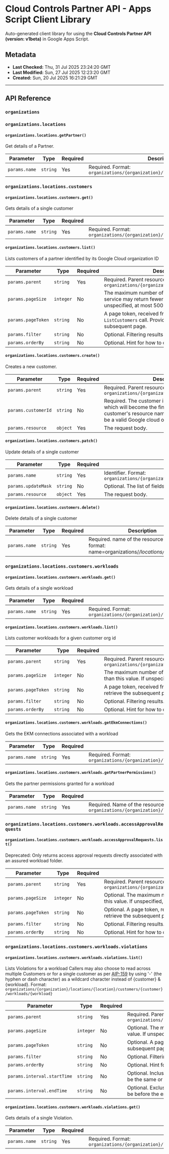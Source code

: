 # Cloud Controls Partner API - Apps Script Client Library

Auto-generated client library for using the **Cloud Controls Partner API (version: v1beta)** in Google Apps Script.

## Metadata

- **Last Checked:** Thu, 31 Jul 2025 23:24:20 GMT
- **Last Modified:** Sun, 27 Jul 2025 12:23:20 GMT
- **Created:** Sun, 20 Jul 2025 16:21:29 GMT



---

## API Reference

### `organizations`

### `organizations.locations`

#### `organizations.locations.getPartner()`

Get details of a Partner.

| Parameter | Type | Required | Description |
|---|---|---|---|
| `params.name` | `string` | Yes | Required. Format: `organizations/{organization}/locations/{location}/partner` |

### `organizations.locations.customers`

#### `organizations.locations.customers.get()`

Gets details of a single customer

| Parameter | Type | Required | Description |
|---|---|---|---|
| `params.name` | `string` | Yes | Required. Format: `organizations/{organization}/locations/{location}/customers/{customer}` |

#### `organizations.locations.customers.list()`

Lists customers of a partner identified by its Google Cloud organization ID

| Parameter | Type | Required | Description |
|---|---|---|---|
| `params.parent` | `string` | Yes | Required. Parent resource Format: `organizations/{organization}/locations/{location}` |
| `params.pageSize` | `integer` | No | The maximum number of Customers to return. The service may return fewer than this value. If unspecified, at most 500 Customers will be returned. |
| `params.pageToken` | `string` | No | A page token, received from a previous `ListCustomers` call. Provide this to retrieve the subsequent page. |
| `params.filter` | `string` | No | Optional. Filtering results |
| `params.orderBy` | `string` | No | Optional. Hint for how to order the results |

#### `organizations.locations.customers.create()`

Creates a new customer.

| Parameter | Type | Required | Description |
|---|---|---|---|
| `params.parent` | `string` | Yes | Required. Parent resource Format: `organizations/{organization}/locations/{location}` |
| `params.customerId` | `string` | No | Required. The customer id to use for the customer, which will become the final component of the customer's resource name. The specified value must be a valid Google cloud organization id. |
| `params.resource` | `object` | Yes | The request body. |

#### `organizations.locations.customers.patch()`

Update details of a single customer

| Parameter | Type | Required | Description |
|---|---|---|---|
| `params.name` | `string` | Yes | Identifier. Format: `organizations/{organization}/locations/{location}/customers/{customer}` |
| `params.updateMask` | `string` | No | Optional. The list of fields to update |
| `params.resource` | `object` | Yes | The request body. |

#### `organizations.locations.customers.delete()`

Delete details of a single customer

| Parameter | Type | Required | Description |
|---|---|---|---|
| `params.name` | `string` | Yes | Required. name of the resource to be deleted format: name=organizations/*/locations/*/customers/* |

### `organizations.locations.customers.workloads`

#### `organizations.locations.customers.workloads.get()`

Gets details of a single workload

| Parameter | Type | Required | Description |
|---|---|---|---|
| `params.name` | `string` | Yes | Required. Format: `organizations/{organization}/locations/{location}/customers/{customer}/workloads/{workload}` |

#### `organizations.locations.customers.workloads.list()`

Lists customer workloads for a given customer org id

| Parameter | Type | Required | Description |
|---|---|---|---|
| `params.parent` | `string` | Yes | Required. Parent resource Format: `organizations/{organization}/locations/{location}/customers/{customer}` |
| `params.pageSize` | `integer` | No | The maximum number of workloads to return. The service may return fewer than this value. If unspecified, at most 500 workloads will be returned. |
| `params.pageToken` | `string` | No | A page token, received from a previous `ListWorkloads` call. Provide this to retrieve the subsequent page. |
| `params.filter` | `string` | No | Optional. Filtering results. |
| `params.orderBy` | `string` | No | Optional. Hint for how to order the results. |

#### `organizations.locations.customers.workloads.getEkmConnections()`

Gets the EKM connections associated with a workload

| Parameter | Type | Required | Description |
|---|---|---|---|
| `params.name` | `string` | Yes | Required. Format: `organizations/{organization}/locations/{location}/customers/{customer}/workloads/{workload}/ekmConnections` |

#### `organizations.locations.customers.workloads.getPartnerPermissions()`

Gets the partner permissions granted for a workload

| Parameter | Type | Required | Description |
|---|---|---|---|
| `params.name` | `string` | Yes | Required. Name of the resource to get in the format: `organizations/{organization}/locations/{location}/customers/{customer}/workloads/{workload}/partnerPermissions` |

### `organizations.locations.customers.workloads.accessApprovalRequests`

#### `organizations.locations.customers.workloads.accessApprovalRequests.list()`

Deprecated: Only returns access approval requests directly associated with an assured workload folder.

| Parameter | Type | Required | Description |
|---|---|---|---|
| `params.parent` | `string` | Yes | Required. Parent resource Format: `organizations/{organization}/locations/{location}/customers/{customer}/workloads/{workload}` |
| `params.pageSize` | `integer` | No | Optional. The maximum number of access requests to return. The service may return fewer than this value. If unspecified, at most 500 access requests will be returned. |
| `params.pageToken` | `string` | No | Optional. A page token, received from a previous `ListAccessApprovalRequests` call. Provide this to retrieve the subsequent page. |
| `params.filter` | `string` | No | Optional. Filtering results. |
| `params.orderBy` | `string` | No | Optional. Hint for how to order the results. |

### `organizations.locations.customers.workloads.violations`

#### `organizations.locations.customers.workloads.violations.list()`

Lists Violations for a workload Callers may also choose to read across multiple Customers or for a single customer as per [AIP-159](https://google.aip.dev/159) by using '-' (the hyphen or dash character) as a wildcard character instead of {customer} & {workload}. Format: `organizations/{organization}/locations/{location}/customers/{customer}/workloads/{workload}`

| Parameter | Type | Required | Description |
|---|---|---|---|
| `params.parent` | `string` | Yes | Required. Parent resource Format `organizations/{organization}/locations/{location}/customers/{customer}/workloads/{workload}` |
| `params.pageSize` | `integer` | No | Optional. The maximum number of customers row to return. The service may return fewer than this value. If unspecified, at most 10 customers will be returned. |
| `params.pageToken` | `string` | No | Optional. A page token, received from a previous `ListViolations` call. Provide this to retrieve the subsequent page. |
| `params.filter` | `string` | No | Optional. Filtering results |
| `params.orderBy` | `string` | No | Optional. Hint for how to order the results |
| `params.interval.startTime` | `string` | No | Optional. Inclusive start of the interval. If specified, a Timestamp matching this interval will have to be the same or after the start. |
| `params.interval.endTime` | `string` | No | Optional. Exclusive end of the interval. If specified, a Timestamp matching this interval will have to be before the end. |

#### `organizations.locations.customers.workloads.violations.get()`

Gets details of a single Violation.

| Parameter | Type | Required | Description |
|---|---|---|---|
| `params.name` | `string` | Yes | Required. Format: `organizations/{organization}/locations/{location}/customers/{customer}/workloads/{workload}/violations/{violation}` |